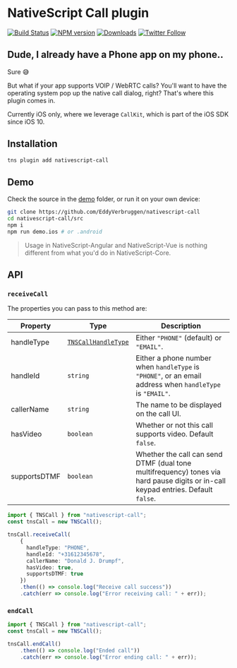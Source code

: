 # NativeScript Call plugin

[![Build Status][build-status]][build-url]
[![NPM version][npm-image]][npm-url]
[![Downloads][downloads-image]][npm-url]
[![Twitter Follow][twitter-image]][twitter-url]

[build-status]:https://travis-ci.org/EddyVerbruggen/nativescript-call.svg?branch=master
[build-url]:https://travis-ci.org/EddyVerbruggen/nativescript-call
[npm-image]:http://img.shields.io/npm/v/nativescript-call.svg
[npm-url]:https://npmjs.org/package/nativescript-call
[downloads-image]:http://img.shields.io/npm/dm/nativescript-call.svg
[twitter-image]:https://img.shields.io/twitter/follow/eddyverbruggen.svg?style=social&label=Follow%20me
[twitter-url]:https://twitter.com/eddyverbruggen

## Dude, I already have a Phone app on my phone..
Sure 😅

But what if your app supports VOIP / WebRTC calls? You'll want to have the operating system pop up the
native call dialog, right? That's where this plugin comes in.

Currently iOS only, where we leverage `CallKit`, which is part of the iOS SDK since iOS 10.

## Installation
```bash
tns plugin add nativescript-call
```

## Demo
Check the source in the [demo](/demo) folder, or run it on your own device:

```bash
git clone https://github.com/EddyVerbruggen/nativescript-call
cd nativescript-call/src
npm i
npm run demo.ios # or .android
```

> Usage in NativeScript-Angular and NativeScript-Vue is nothing different from what you'd do in NativeScript-Core.

## API

### `receiveCall`
The properties you can pass to this method are:

| Property | Type | Description |
| --- | --- | --- |
| handleType | [`TNSCallHandleType`](https://github.com/EddyVerbruggen/nativescript-call/blob/7fec47292ba3e1452bb001993d5ba88f0ad9dd1d/src/call.common.ts#L3) | Either `"PHONE"` (default) or `"EMAIL"`. |
| handleId | `string` | Either a phone number when `handleType` is `"PHONE"`, or an email address when `handleType` is `"EMAIL"`. |
| callerName | `string` | The name to be displayed on the call UI. |
| hasVideo | `boolean` | Whether or not this call supports video. Default `false`. |
| supportsDTMF | `boolean` | Whether the call can send DTMF (dual tone multifrequency) tones via hard pause digits or in-call keypad entries. Default `false`. |

```typescript
import { TNSCall } from "nativescript-call";
const tnsCall = new TNSCall();

tnsCall.receiveCall(
    {
      handleType: "PHONE",
      handleId: "+31612345678",
      callerName: "Donald J. Drumpf",
      hasVideo: true,
      supportsDTMF: true
    })
    .then(() => console.log("Receive call success"))
    .catch(err => console.log("Error receiving call: " + err));
```

### `endCall`

```typescript
import { TNSCall } from "nativescript-call";
const tnsCall = new TNSCall();

tnsCall.endCall()
    .then(() => console.log("Ended call"))
    .catch(err => console.log("Error ending call: " + err));
```
